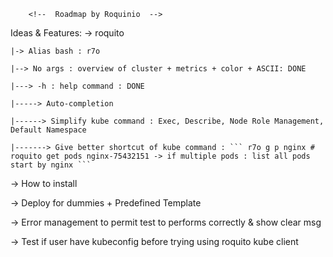        <!--  Roadmap by Roquinio  -->

Ideas & Features: 
 -> roquito 

    |-> Alias bash : r7o

    |--> No args : overview of cluster + metrics + color + ASCII: DONE

    |---> -h : help command : DONE

    |-----> Auto-completion

    |------> Simplify kube command : Exec, Describe, Node Role Management, Default Namespace

    |-------> Give better shortcut of kube command : ``` r7o g p nginx # roquito get pods nginx-75432151 -> if multiple pods : list all pods start by nginx ```


-> How to install

-> Deploy for dummies + Predefined Template

-> Error management to permit test to performs correctly & show clear msg

-> Test if user have kubeconfig before trying using roquito kube client
